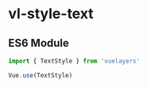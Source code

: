 # vl-style-text

## ES6 Module

```javascript
import { TextStyle } from 'vuelayers'

Vue.use(TextStyle)
```
